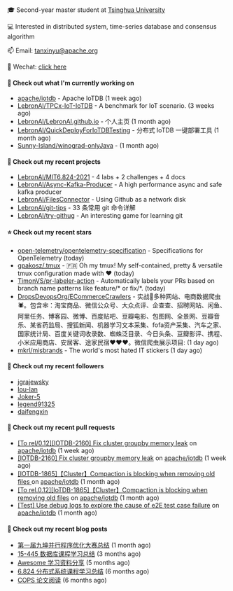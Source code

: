🎓 Second-year master student at [Tsinghua University](https://www.tsinghua.edu.cn/)

💻 Interested in distributed system, time-series database and consensus algorithm

📫 Email: tanxinyu@apache.org

💬 Wechat: [click here](https://github.com/LebronAl/LebronAl/issues/1)

#### 👷 Check out what I'm currently working on

- [apache/iotdb](https://github.com/apache/iotdb) - Apache IoTDB (1 week ago)
- [LebronAl/TPCx-IoT-IoTDB](https://github.com/LebronAl/TPCx-IoT-IoTDB) - A benchmark for IoT scenario. (3 weeks ago)
- [LebronAl/LebronAl.github.io](https://github.com/LebronAl/LebronAl.github.io) - 个人主页 (1 month ago)
- [LebronAl/QuickDeployForIoTDBTesting](https://github.com/LebronAl/QuickDeployForIoTDBTesting) - 分布式 IoTDB 一键部署工具 (1 month ago)
- [Sunny-Island/winograd-onlyJava](https://github.com/Sunny-Island/winograd-onlyJava) -  (1 month ago)

#### 🌱 Check out my recent projects

- [LebronAl/MIT6.824-2021](https://github.com/LebronAl/MIT6.824-2021) - 4 labs &#43; 2 challenges &#43; 4 docs
- [LebronAl/Async-Kafka-Producer](https://github.com/LebronAl/Async-Kafka-Producer) - A high performance async and safe kafka producer
- [LebronAl/FilesConnector](https://github.com/LebronAl/FilesConnector) - Using Github as a network disk
- [LebronAl/git-tips](https://github.com/LebronAl/git-tips) - 33 条常用 git 命令详解
- [LebronAl/try-githug](https://github.com/LebronAl/try-githug) - An interesting game for learning git

#### ⭐ Check out my recent stars

- [open-telemetry/opentelemetry-specification](https://github.com/open-telemetry/opentelemetry-specification) - Specifications for OpenTelemetry (today)
- [gpakosz/.tmux](https://github.com/gpakosz/.tmux) - 🇫🇷 Oh my tmux! My self-contained, pretty &amp; versatile tmux configuration made with ❤️ (today)
- [TimonVS/pr-labeler-action](https://github.com/TimonVS/pr-labeler-action) - Automatically labels your PRs based on branch name patterns like feature/* or fix/*. (today)
- [DropsDevopsOrg/ECommerceCrawlers](https://github.com/DropsDevopsOrg/ECommerceCrawlers) - 实战🐍多种网站、电商数据爬虫🕷。包含🕸：淘宝商品、微信公众号、大众点评、企查查、招聘网站、闲鱼、阿里任务、博客园、微博、百度贴吧、豆瓣电影、包图网、全景网、豆瓣音乐、某省药监局、搜狐新闻、机器学习文本采集、fofa资产采集、汽车之家、国家统计局、百度关键词收录数、蜘蛛泛目录、今日头条、豆瓣影评、携程、小米应用商店、安居客、途家民宿❤️❤️❤️。微信爬虫展示项目: (1 day ago)
- [mkrl/misbrands](https://github.com/mkrl/misbrands) - The world&#39;s most hated IT stickers (1 day ago)

#### 👯 Check out my recent followers

- [jgrajewsky](https://github.com/jgrajewsky)
- [lou-lan](https://github.com/lou-lan)
- [Joker-5](https://github.com/Joker-5)
- [legend91325](https://github.com/legend91325)
- [daifengxin](https://github.com/daifengxin)

#### 🔨 Check out my recent pull requests

- [[To rel/0.12][IOTDB-2160] Fix cluster groupby memory leak](https://github.com/apache/iotdb/pull/4583) on [apache/iotdb](https://github.com/apache/iotdb) (1 week ago)
- [[IOTDB-2160] Fix cluster groupby memory leak](https://github.com/apache/iotdb/pull/4582) on [apache/iotdb](https://github.com/apache/iotdb) (1 week ago)
- [[IOTDB-1865]【Cluster】Compaction is blocking when removing old files ](https://github.com/apache/iotdb/pull/4365) on [apache/iotdb](https://github.com/apache/iotdb) (1 month ago)
- [[To rel.0.12][IoTDB-1865]【Cluster】Compaction is blocking when removing old files](https://github.com/apache/iotdb/pull/4363) on [apache/iotdb](https://github.com/apache/iotdb) (1 month ago)
- [[Test] Use debug logs to explore the cause of e2E test case failure](https://github.com/apache/iotdb/pull/4342) on [apache/iotdb](https://github.com/apache/iotdb) (1 month ago)

#### 📜 Check out my recent blog posts

- [第一届九坤并行程序优化大赛总结](https://tanxinyu.work/jiu-kun-parallel-program-optimization-contest/) (1 month ago)
- [15-445 数据库课程学习总结](https://tanxinyu.work/15-445/) (3 months ago)
- [Awesome 学习资料分享](https://tanxinyu.work/awesome-blog/) (5 months ago)
- [6.824 分布式系统课程学习总结](https://tanxinyu.work/6-824/) (6 months ago)
- [COPS 论文阅读](https://tanxinyu.work/cops-thesis/) (6 months ago)
